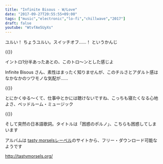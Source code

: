 ```yaml
---
title: "Infinite Bisous - W/Love"
date: "2017-09-27T20:55:55+09:00"
tags: ["music","electronic","lo-fi","chillwave","2017"]
draft: false
youtube: "WtvfAe5UyXs"
---
```


ユルい！ ちょうユルい。スイッチオフ……！ というかんじ

{{<youtube src="WtvfAe5UyXs" title="Infinite Bisous - life + you">}}

イントロ1分半あったあとの、このトロ〜ンとした感じよ

Infinite Bisous さん、素性はまったく知りませんが、このチルさとアダルト感はなかなかのツワモノな気配が……

{{<youtube src="TP8u3qImja8" title="Infinite Bisous - Teen Sex">}}

とにかくゆる〜くて、仕事中とかには聴けないですね、こっちも寝たくなる心地よさ、ベッドルーム・ミュージック

{{<youtube src="KCmA9igXTZk" title="Infinite Bisous - 困惑のポルノ ｢CONFUSED PORN｣">}}

そして突然の日本語歌詞。タイトルは「困惑のポルノ」、こちらも困惑してしまいます

アルバムは [tasty morselsレーベル](http://tastymorsels.org/)のサイトから、フリー・ダウンロード可能なようです

http://tastymorsels.org/
